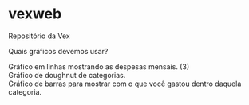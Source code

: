 # vexweb
Repositório da Vex

Quais gráficos devemos usar?

Gráfico em linhas mostrando as despesas mensais. (3) <br>
Gráfico de doughnut de categorias. <br>
Gráfico de barras para mostrar com o que você gastou dentro daquela categoria.
